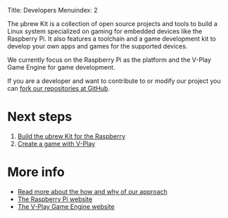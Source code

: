 Title: Developers
Menuindex: 2

The μbrew Kit is a collection of open source projects and tools to build a
Linux system specialized on gaming for embedded devices like the Raspberry Pi.
It also features a toolchain and a game development kit to develop your own apps
and games for the supported devices.

We currently focus on the Raspberry Pi as the platform and the V-Play Game
Engine for game development.

If you are a developer and want to contribute to or modify our project you
can [fork our repositories at GitHub](https://github.com/ubrew-it).

# Next steps

1. [Build the μbrew Kit for the Raspberry]({filename}developers/ubrewkit.md)
2. [Create a game with V-Play]({filename}developers/vplay.md)

# More info

* [Read more about the how and why of our approach]({filename}/General/20150624-why-we-are-doing-this.md)
* [The Raspberry Pi website](https://www.raspberrypi.org/)
* [The V-Play Game Engine website](http://v-play.net/)